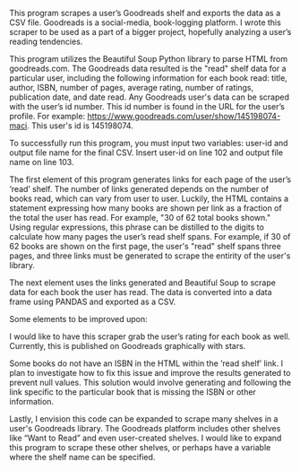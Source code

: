 This program scrapes a user’s Goodreads shelf and exports the data as a CSV file. Goodreads is a social-media, book-logging platform. I wrote this scraper to be used as a part of a bigger project, hopefully analyzing a user’s reading tendencies.

This program utilizes the Beautiful Soup Python library to parse HTML from goodreads.com. The Goodreads data resulted is the "read" shelf data for a particular user, including the following information for each book read: title, author, ISBN, number of pages, average rating, number of ratings, publication date, and date read. Any Goodreads user's data can be scraped with the user’s id number. This id number is found in the URL for the user’s profile. For example:
https://www.goodreads.com/user/show/145198074-maci. This user's id is 145198074.

To successfully run this program, you must input two variables: user-id and output file name for the final CSV. 
Insert user-id on line 102 and output file name on line 103.

The first element of this program generates links for each page of the user’s ‘read’ shelf. The number of links generated depends on the number of books read, which can vary from user to user. Luckily, the HTML contains a statement expressing how many books are shown per link as a fraction of the total the user has read. For example, "30 of 62 total books shown." Using regular expressions, this phrase can be distilled to the digits to calculate how many pages the user’s read shelf spans. For example, if 30 of 62 books are shown on the first page, the user's "read" shelf spans three pages, and three links must be generated to scrape the entirity of the user's library.

The next element uses the links generated and Beautiful Soup to scrape data for each book the user has read. The data is converted into a data frame using PANDAS and exported as a CSV. 

Some elements to be improved upon:

I would like to have this scraper grab the user’s rating for each book as well. Currently, this is published on Goodreads graphically with stars. 

Some books do not have an ISBN in the HTML within the ‘read shelf’ link. I plan to investigate how to fix this issue and improve the results generated to prevent null values. This solution would involve generating and following the link specific to the particular book that is missing the ISBN or other information.

Lastly, I envision this code can be expanded to scrape many shelves in a user's Goodreads library. The Goodreads platform includes other shelves like “Want to Read” and even user-created shelves. I would like to expand this program to scrape these other shelves, or perhaps have a variable where the shelf name can be specified.  